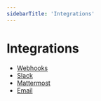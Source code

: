 ```yaml
---
sidebarTitle: 'Integrations'
---
```


# Integrations

- [Webhooks](/integrations/webhooks)
- [Slack](/integrations/slack)
- [Mattermost](/integrations/mattermost)
- [Email](/integrations/email)
